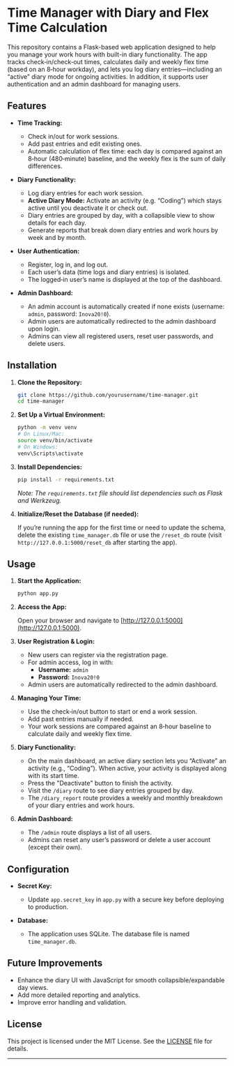 # Time Manager with Diary and Flex Time Calculation

This repository contains a Flask-based web application designed to help you manage your work hours with built-in diary functionality. The app tracks check‑in/check‑out times, calculates daily and weekly flex time (based on an 8‑hour workday), and lets you log diary entries—including an “active” diary mode for ongoing activities. In addition, it supports user authentication and an admin dashboard for managing users.

## Features

- **Time Tracking:**
  - Check in/out for work sessions.
  - Add past entries and edit existing ones.
  - Automatic calculation of flex time: each day is compared against an 8‑hour (480‑minute) baseline, and the weekly flex is the sum of daily differences.

- **Diary Functionality:**
  - Log diary entries for each work session.
  - **Active Diary Mode:** Activate an activity (e.g. “Coding”) which stays active until you deactivate it or check out.
  - Diary entries are grouped by day, with a collapsible view to show details for each day.
  - Generate reports that break down diary entries and work hours by week and by month.

- **User Authentication:**
  - Register, log in, and log out.
  - Each user’s data (time logs and diary entries) is isolated.
  - The logged‑in user’s name is displayed at the top of the dashboard.

- **Admin Dashboard:**
  - An admin account is automatically created if none exists (username: `admin`, password: `Inova20!0`).
  - Admin users are automatically redirected to the admin dashboard upon login.
  - Admins can view all registered users, reset user passwords, and delete users.

## Installation

1. **Clone the Repository:**

   ```bash
   git clone https://github.com/yourusername/time-manager.git
   cd time-manager
   ```

2. **Set Up a Virtual Environment:**

   ```bash
   python -m venv venv
   # On Linux/Mac:
   source venv/bin/activate
   # On Windows:
   venv\Scripts\activate
   ```

3. **Install Dependencies:**

   ```bash
   pip install -r requirements.txt
   ```

   _Note: The `requirements.txt` file should list dependencies such as Flask and Werkzeug._

4. **Initialize/Reset the Database (if needed):**

   If you’re running the app for the first time or need to update the schema, delete the existing `time_manager.db` file or use the `/reset_db` route (visit `http://127.0.0.1:5000/reset_db` after starting the app).

## Usage

1. **Start the Application:**

   ```bash
   python app.py
   ```

2. **Access the App:**

   Open your browser and navigate to [http://127.0.0.1:5000](http://127.0.0.1:5000).

3. **User Registration & Login:**
   - New users can register via the registration page.
   - For admin access, log in with:
     - **Username:** `admin`
     - **Password:** `Inova20!0`
   - Admin users are automatically redirected to the admin dashboard.

4. **Managing Your Time:**
   - Use the check‑in/out button to start or end a work session.
   - Add past entries manually if needed.
   - Your work sessions are compared against an 8‑hour baseline to calculate daily and weekly flex time.

5. **Diary Functionality:**
   - On the main dashboard, an active diary section lets you “Activate” an activity (e.g., “Coding”). When active, your activity is displayed along with its start time.
   - Press the "Deactivate" button to finish the activity.
   - Visit the `/diary` route to see diary entries grouped by day.
   - The `/diary_report` route provides a weekly and monthly breakdown of your diary entries and work hours.

6. **Admin Dashboard:**
   - The `/admin` route displays a list of all users.
   - Admins can reset any user’s password or delete a user account (except their own).

## Configuration

- **Secret Key:**
  - Update `app.secret_key` in `app.py` with a secure key before deploying to production.

- **Database:**
  - The application uses SQLite. The database file is named `time_manager.db`.

## Future Improvements

- Enhance the diary UI with JavaScript for smooth collapsible/expandable day views.
- Add more detailed reporting and analytics.
- Improve error handling and validation.

## License

This project is licensed under the MIT License. See the [LICENSE](LICENSE) file for details.

---

